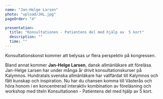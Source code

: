 ```yaml
---
name: "Jan-Helge Larsen"
photo: "upload/JHL.jpg"
pageOrder: "4"

presentation:
  title: "Konsultationen - Patientens del med hjälp av  5 kort"
  description: ""
  time: ""
---
```

Konsultationskonst kommer att belysas ur flera perspektiv på kongressen. 

Bland annat kommer **Jan-Helge Larsen**, dansk allmänläkare att föreläsa. Jan-Helge Larsen har under många år drivit konsultationskurser på Kalymnos. Hundratals svenska allmänläkare har vallfärdat till Kalymnos och fått kunskap och inspiration. Nu har du chansen komma till Västerås och höra honom i en koncentrerad interaktiv kombination av föreläsning och workshop med titeln Konsultationen - Patientens del med hjälp av  5 kort.